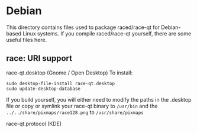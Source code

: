 
Debian
====================
This directory contains files used to package raced/race-qt
for Debian-based Linux systems. If you compile raced/race-qt yourself, there are some useful files here.

## race: URI support ##


race-qt.desktop  (Gnome / Open Desktop)
To install:

	sudo desktop-file-install race-qt.desktop
	sudo update-desktop-database

If you build yourself, you will either need to modify the paths in
the .desktop file or copy or symlink your race-qt binary to `/usr/bin`
and the `../../share/pixmaps/race128.png` to `/usr/share/pixmaps`

race-qt.protocol (KDE)

